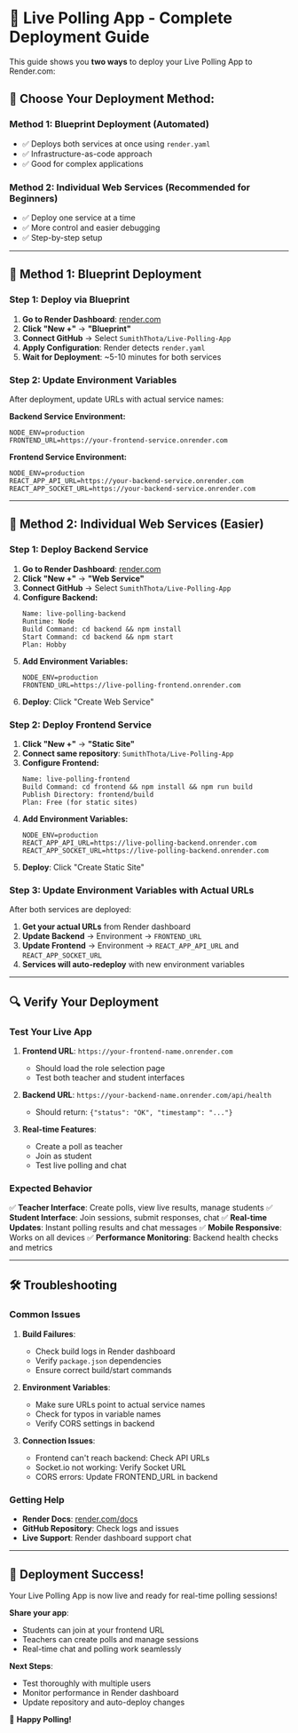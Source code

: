 # 🚀 Live Polling App - Complete Deployment Guide

This guide shows you **two ways** to deploy your Live Polling App to Render.com:

## 🔄 **Choose Your Deployment Method:**

### **Method 1: Blueprint Deployment (Automated)**
- ✅ Deploys both services at once using `render.yaml`
- ✅ Infrastructure-as-code approach
- ✅ Good for complex applications

### **Method 2: Individual Web Services (Recommended for Beginners)**
- ✅ Deploy one service at a time
- ✅ More control and easier debugging
- ✅ Step-by-step setup

---

## 🎯 **Method 1: Blueprint Deployment**

### Step 1: Deploy via Blueprint
1. **Go to Render Dashboard**: [render.com](https://render.com)
2. **Click "New +"** → **"Blueprint"**
3. **Connect GitHub** → Select `SumithThota/Live-Polling-App`
4. **Apply Configuration**: Render detects `render.yaml`
5. **Wait for Deployment**: ~5-10 minutes for both services

### Step 2: Update Environment Variables
After deployment, update URLs with actual service names:

**Backend Service Environment:**
```
NODE_ENV=production
FRONTEND_URL=https://your-frontend-service.onrender.com
```

**Frontend Service Environment:**
```
NODE_ENV=production
REACT_APP_API_URL=https://your-backend-service.onrender.com
REACT_APP_SOCKET_URL=https://your-backend-service.onrender.com
```

---

## 🎯 **Method 2: Individual Web Services (Easier)**

### Step 1: Deploy Backend Service

1. **Go to Render Dashboard**: [render.com](https://render.com)
2. **Click "New +"** → **"Web Service"**
3. **Connect GitHub** → Select `SumithThota/Live-Polling-App`
4. **Configure Backend:**
   ```
   Name: live-polling-backend
   Runtime: Node
   Build Command: cd backend && npm install
   Start Command: cd backend && npm start
   Plan: Hobby
   ```
5. **Add Environment Variables:**
   ```
   NODE_ENV=production
   FRONTEND_URL=https://live-polling-frontend.onrender.com
   ```
6. **Deploy**: Click "Create Web Service"

### Step 2: Deploy Frontend Service

1. **Click "New +"** → **"Static Site"**
2. **Connect same repository**: `SumithThota/Live-Polling-App`
3. **Configure Frontend:**
   ```
   Name: live-polling-frontend
   Build Command: cd frontend && npm install && npm run build
   Publish Directory: frontend/build
   Plan: Free (for static sites)
   ```
4. **Add Environment Variables:**
   ```
   NODE_ENV=production
   REACT_APP_API_URL=https://live-polling-backend.onrender.com
   REACT_APP_SOCKET_URL=https://live-polling-backend.onrender.com
   ```
5. **Deploy**: Click "Create Static Site"

### Step 3: Update Environment Variables with Actual URLs

After both services are deployed:

1. **Get your actual URLs** from Render dashboard
2. **Update Backend** → Environment → `FRONTEND_URL`
3. **Update Frontend** → Environment → `REACT_APP_API_URL` and `REACT_APP_SOCKET_URL`
4. **Services will auto-redeploy** with new environment variables

---

## 🔍 **Verify Your Deployment**

### Test Your Live App

1. **Frontend URL**: `https://your-frontend-name.onrender.com`
   - Should load the role selection page
   - Test both teacher and student interfaces

2. **Backend URL**: `https://your-backend-name.onrender.com/api/health`
   - Should return: `{"status": "OK", "timestamp": "..."}`

3. **Real-time Features**:
   - Create a poll as teacher
   - Join as student
   - Test live polling and chat

### Expected Behavior

✅ **Teacher Interface**: Create polls, view live results, manage students
✅ **Student Interface**: Join sessions, submit responses, chat
✅ **Real-time Updates**: Instant polling results and chat messages
✅ **Mobile Responsive**: Works on all devices
✅ **Performance Monitoring**: Backend health checks and metrics

---

## 🛠️ **Troubleshooting**

### Common Issues

1. **Build Failures**:
   - Check build logs in Render dashboard
   - Verify `package.json` dependencies
   - Ensure correct build/start commands

2. **Environment Variables**:
   - Make sure URLs point to actual service names
   - Check for typos in variable names
   - Verify CORS settings in backend

3. **Connection Issues**:
   - Frontend can't reach backend: Check API URLs
   - Socket.io not working: Verify Socket URL
   - CORS errors: Update FRONTEND_URL in backend

### Getting Help

- **Render Docs**: [render.com/docs](https://render.com/docs)
- **GitHub Repository**: Check logs and issues
- **Live Support**: Render dashboard support chat

---

## 🎉 **Deployment Success!**

Your Live Polling App is now live and ready for real-time polling sessions!

**Share your app**:
- Students can join at your frontend URL
- Teachers can create polls and manage sessions
- Real-time chat and polling work seamlessly

**Next Steps**:
- Test thoroughly with multiple users
- Monitor performance in Render dashboard
- Update repository and auto-deploy changes

🚀 **Happy Polling!**